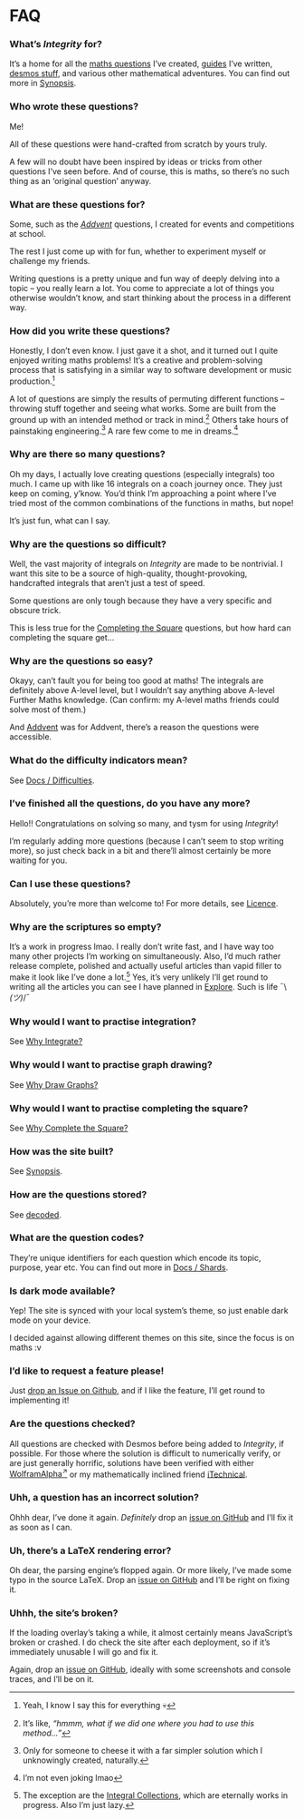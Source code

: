 # FAQ
<!-- #SQUARK live!
| dest = info/faq
| capt = Frequently Asked Questions
| desc = Frequently asked questions about Integrity
| index = info
| date = 2025 June 26
-->

### What’s *Integrity* for?
It’s a home for all the [maths questions](https://sup2point0.github.io/integrity/questions) I’ve created, [guides](https://sup2point0.github.io/integrity/scriptures) I’ve written, [desmos stuff](https://sup2point0.github.io/integrity/desmos), and various other mathematical adventures. You can find out more in [Synopsis](synopsis.md).

### Who wrote these questions?
Me!

All of these questions were hand-crafted from scratch by yours truly.

A few will no doubt have been inspired by ideas or tricks from other questions I’ve seen before. And of course, this is maths, so there’s no such thing as an ‘original question’ anyway.

### What are these questions for?
Some, such as the [*Addvent*](https://sup2point0.github.io/integrity/questions/addvent) questions, I created for events and competitions at school.

The rest I just come up with for fun, whether to experiment myself or challenge my friends.

Writing questions is a pretty unique and fun way of deeply delving into a topic – you really learn a lot. You come to appreciate a lot of things you otherwise wouldn’t know, and start thinking about the process in a different way.

### How did you write these questions?
Honestly, I don’t even know. I just gave it a shot, and it turned out I quite enjoyed writing maths problems! It’s a creative and problem-solving process that is satisfying in a similar way to software development or music production.[^similar]

[^similar]: Yeah, I know I say this for everything 💀

A lot of questions are simply the results of permuting different functions – throwing stuff together and seeing what works. Some are built from the ground up with an intended method or track in mind.[^trick] Others take hours of painstaking engineering.[^alt-sol] A rare few come to me in dreams.[^dreams]

[^trick]: It’s like, *“hmmm, what if we did one where you had to use this method...”*
[^alt-sol]: Only for someone to cheese it with a far simpler solution which I unknowingly created, naturally.
[^dreams]: I’m not even joking lmao

### Why are there so many questions?
Oh my days, I actually love creating questions (especially integrals) too much. I came up with like 16 integrals on a coach journey once. They just keep on coming, y’know. You’d think I’m approaching a point where I’ve tried most of the common combinations of the functions in maths, but nope!

It’s just fun, what can I say.

### Why are the questions so difficult?
Well, the vast majority of integrals on *Integrity* are made to be nontrivial. I want this site to be a source of high-quality, thought-provoking, handcrafted integrals that aren’t just a test of speed.

Some questions are only tough because they have a very specific and obscure trick.

This is less true for the [Completing the Square](https://sup2point0.github.io/integrity/questions/complete-square) questions, but how hard can completing the square get...

### Why are the questions so easy?
Okayy, can’t fault you for being too good at maths! The integrals are definitely above A-level level, but I wouldn’t say anything above A-level Further Maths knowledge. (Can confirm: my A-level maths friends could solve most of them.)

And [Addvent](https://sup2point0.github.io/integrity/questions/addvent) was for Addvent, there’s a reason the questions were accessible.

### What do the difficulty indicators mean?
See [Docs / Difficulties](docs/difficulties.md).

### I’ve finished all the questions, do you have any more?
Hello!! Congratulations on solving so many, and tysm for using *Integrity*!

I’m regularly adding more questions (because I can’t seem to stop writing more), so just check back in a bit and there’ll almost certainly be more waiting for you.

### Can I use these questions?
Absolutely, you’re more than welcome to! For more details, see [Licence](https://sup2point0.github.io/integrity/info/licence).

### Why are the scriptures so empty?
It’s a work in progress lmao. I really don’t write fast, and I have way too many other projects I’m working on simultaneously. Also, I’d much rather release complete, polished and actually useful articles than vapid filler to make it look like I’ve done a lot.[^lot] Yes, it’s very unlikely I’ll get round to writing all the articles you can see I have planned in [Explore](https://sup2point0.github.io/integrity/explore). Such is life ¯\\_(ツ)_/¯

[^lot]: The exception are the [Integral Collections](https://sup2point0.github.io/integrity/scriptures/integrals/collections), which are eternally works in progress. Also I’m just lazy.

### Why would I want to practise integration?
See [Why Integrate?](https://sup2point0.github.io/integrity/scriptures/integrals/why)

### Why would I want to practise graph drawing?
See [Why Draw Graphs?](https://sup2point0.github.io/integrity/scriptures/graph-drawing/why)

### Why would I want to practise completing the square?
See [Why Complete the Square?](https://sup2point0.github.io/integrity/scriptures/complete-square/why)

### How was the site built?
See [Synopsis](https://sup2point0.github.io/integrity/info/synopsis).

### How are the questions stored?
See [decoded](https://sup2point0.github.io/integrity/info/decoded).

### What are the question codes?
They’re unique identifiers for each question which encode its topic, purpose, year etc. You can find out more in [Docs / Shards](https://sup2point0.github.io/integrity/docs/shards).

### Is dark mode available?
Yep! The site is synced with your local system’s theme, so just enable dark mode on your device.

I decided against allowing different themes on this site, since the focus is on maths :v

### I’d like to request a feature please!
Just [drop an Issue on Github](https://github.com/Sup2point0/integrity/issues), and if I like the feature, I’ll get round to implementing it!

### Are the questions checked?
All questions are checked with Desmos before being added to *Integrity*, if possible. For those where the solution is difficult to numerically verify, or are just generally horrific, solutions have been verified with either [WolframAlpha<sup>↗</sup>](https://www.wolframalpha.com/) or my mathematically inclined friend [iTechnical](https://github.com/itechnicals).

### Uhh, a question has an incorrect solution?
Ohhh dear, I’ve done it again. *Definitely* drop an [issue on GitHub](https://github.com/Sup2point0/integrity/issues) and I’ll fix it as soon as I can.

### Uh, there’s a LaTeX rendering error?
Oh dear, the parsing engine’s flopped again. Or more likely, I’ve made some typo in the source LaTeX. Drop an [issue on GitHub](https://github.com/Sup2point0/integrity/issues) and I’ll be right on fixing it.

### Uhhh, the site’s broken?
If the loading overlay’s taking a while, it almost certainly means JavaScript’s broken or crashed. I do check the site after each deployment, so if it’s immediately unusable I will go and fix it.

Again, drop an [issue on GitHub](https://github.com/Sup2point0/integrity/issues), ideally with some screenshots and console traces, and I’ll be on it.

